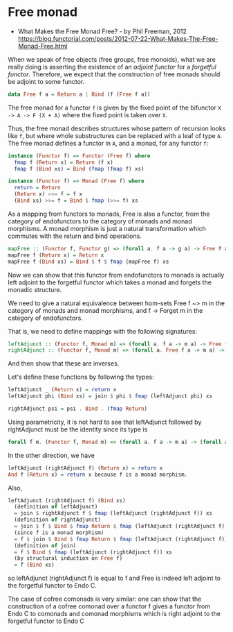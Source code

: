 # Free monad

* What Makes the Free Monad Free? - by Phil Freeman, 2012
https://blog.functorial.com/posts/2012-07-22-What-Makes-The-Free-Monad-Free.html

When we speak of free objects (free groups, free monoids), what we are really doing is asserting the existence of an *adjoint functor* for a *forgetful functor*. Therefore, we expect that the construction of free monads should be adjoint to some functor.

```hs
data Free f a = Return a | Bind (f (Free f a))
```

The free monad for a functor `f` is given by the fixed point of the bifunctor `X -> A -> F (X + A)` where the fixed point is taken over `X`.

Thus, the free monad describes structures whose pattern of recursion looks like `f`, but where whole substructures can be replaced with a leaf of type `A`. The free monad defines a functor in `A`, and a monad, for any functor `f`:

```hs
instance (Functor f) => Functor (Free f) where
  fmap f (Return x) = Return (f x)
  fmap f (Bind xs) = Bind (fmap (fmap f) xs)

instance (Functor f) => Monad (Free f) where
  return = Return
  (Return x) >>= f = f x
  (Bind xs) >>= f = Bind $ fmap (>>= f) xs
```

As a mapping from functors to monads, Free is also a functor, from the category of endofunctors to the category of monads and monad morphisms. A monad morphism is just a natural transformation which commutes with the return and bind operations.

```hs
mapFree :: (Functor f, Functor g) => (forall a. f a -> g a) -> Free f a -> Free g a
mapFree f (Return x) = Return x
mapFree f (Bind xs) = Bind $ f $ fmap (mapFree f) xs
```

Now we can show that this functor from endofunctors to monads is actually left adjoint to the forgetful functor which takes a monad and forgets the monadic structure.

We need to give a natural equivalence between hom-sets Free f ~> m in the category of monads and monad morphisms, and f -> Forget m in the category of endofunctors.

That is, we need to define mappings with the following signatures:

```hs
leftAdjunct :: (Functor f, Monad m) => (forall a. f a -> m a) -> Free f a -> m a
rightAdjunct :: (Functor f, Monad m) => (forall a. Free f a -> m a) -> f a -> m a
```

And then show that these are inverses.

Let's define these functions by following the types:

```hs
leftAdjunct _ (Return x) = return x
leftAdjunct phi (Bind xs) = join $ phi $ fmap (leftAdjunct phi) xs

rightAdjunct psi = psi . Bind . (fmap Return)
```

Using parametricity, it is not hard to see that leftAdjunct followed by rightAdjunct must be the identity since its type is

```hs
forall f m. (Functor f, Monad m) => (forall a. f a -> m a) -> (forall a. f a -> m a)
```

In the other direction, we have

```hs
leftAdjunct (rightAdjunct f) (Return x) = return x
And f (Return x) = return x because f is a monad morphism.
```

Also,

```hs
leftAdjunct (rightAdjunct f) (Bind xs) 
  (definition of leftAdjunct)
  = join $ rightAdjunct f $ fmap (leftAdjunct (rightAdjunct f)) xs
  (definition of rightAdjunct)
  = join $ f $ Bind $ fmap Return $ fmap (leftAdjunct (rightAdjunct f)) xs
  (since f is a monad morphism)
  = f $ join $ Bind $ fmap Return $ fmap (leftAdjunct (rightAdjunct f)) xs
  (definition of join)
  = f $ Bind $ fmap (leftAdjunct (rightAdjunct f)) xs
  (by structural induction on Free f)
  = f (Bind xs)
```

so leftAdjunct (rightAdjunct f) is equal to f and Free is indeed left adjoint to the forgetful functor to Endo C.

The case of cofree comonads is very similar: one can show that the construction of a cofree comonad over a functor f gives a functor from Endo C to comonads and comonad morphisms which is right adjoint to the forgetful functor to Endo C
